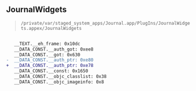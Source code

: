 ## JournalWidgets

> `/private/var/staged_system_apps/Journal.app/PlugIns/JournalWidgets.appex/JournalWidgets`

```diff

   __TEXT.__eh_frame: 0x10dc
   __DATA_CONST.__auth_got: 0xee8
   __DATA_CONST.__got: 0x630
-  __DATA_CONST.__auth_ptr: 0xe80
+  __DATA_CONST.__auth_ptr: 0xe78
   __DATA_CONST.__const: 0x1650
   __DATA_CONST.__objc_classlist: 0x38
   __DATA_CONST.__objc_imageinfo: 0x8

```
